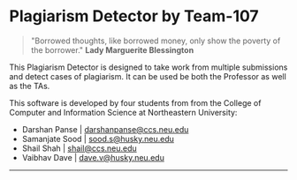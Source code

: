# Plagiarism Detector by Team-107

> "Borrowed thoughts, like borrowed money, only show the poverty of the borrower." 
> **Lady Marguerite Blessington**

This Plagiarism Detector is designed to take work from multiple submissions and detect cases of plagiarism. It can be used be both the Professor as well as the TAs. 

This software is developed by four students from  from the College of Computer and Information Science at Northeastern University:
 - Darshan Panse | darshanpanse@ccs.neu.edu
 - Samanjate Sood | sood.s@husky.neu.edu
 - Shail Shah | shail@ccs.neu.edu
 - Vaibhav Dave | dave.v@husky.neu.edu
---
